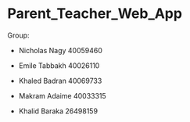 # Parent_Teacher_Web_App
Group: 

* Nicholas Nagy 40059460

* Emile Tabbakh 40026110

* Khaled Badran 40069733

* Makram Adaime 40033315

* Khalid Baraka 26498159
